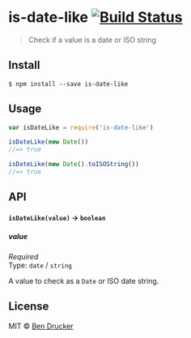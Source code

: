 # is-date-like [![Build Status](https://travis-ci.org/bendrucker/is-date-like.svg?branch=master)](https://travis-ci.org/bendrucker/is-date-like)

> Check if a value is a date or ISO string


## Install

```
$ npm install --save is-date-like
```


## Usage

```js
var isDateLike = require('is-date-like')

isDateLike(new Date())
//=> true

isDateLike(new Date().toISOString())
//=> true
```

## API

#### `isDateLike(value)` -> `boolean`

##### value

*Required*  
Type: `date` / `string`

A value to check as a `Date` or ISO date string.


## License

MIT © [Ben Drucker](http://bendrucker.me)

